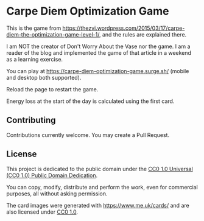 # Carpe Diem Optimization Game

This is the game from https://thezvi.wordpress.com/2015/03/17/carpe-diem-the-optimization-game-level-1/, and the rules are explained there.

I am NOT the creator of Don't Worry About the Vase nor the game. I am a reader of the blog and implemented the game of that article in a weekend as a learning exercise.

You can play at https://carpe-diem-optimization-game.surge.sh/ (mobile and desktop both supported).

Reload the page to restart the game.

Energy loss at the start of the day is calculated using the first card.

## Contributing

Contributions currently welcome. You may create a Pull Request.

## License

This project is dedicated to the public domain under the [CC0 1.0 Universal (CC0 1.0) Public Domain Dedication](https://creativecommons.org/publicdomain/zero/1.0/).

You can copy, modify, distribute and perform the work, even for commercial purposes, all without asking permission.

The card images were generated with https://www.me.uk/cards/ and are also licensed under [CC0 1.0](https://creativecommons.org/publicdomain/zero/1.0/).
